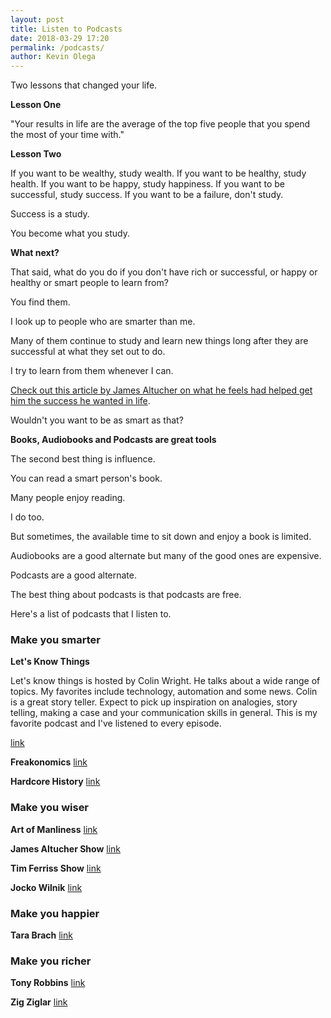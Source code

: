 ```yaml
--- 
layout: post 
title: Listen to Podcasts
date: 2018-03-29 17:20
permalink: /podcasts/ 
author: Kevin Olega 
--- 
```

Two lessons that changed your life.

**Lesson One**

"Your results in life are the average of the top five people that you spend the most of your time with."

**Lesson Two**

If you want to be wealthy, study wealth.
If you want to be healthy, study health.
If you want to be happy, study happiness.
If you want to be successful, study success.
If you want to be a failure, don't study.

Success is a study.

You become what you study.

**What next?**

That said, what do you do if you don't have rich or successful, or happy or healthy or smart people to learn from?

You find them.

I look up to people who are smarter than me.

Many of them continue to study and learn new things long after they are successful at what they set out to do.

I try to learn from them whenever I can.

[Check out this article by James Altucher on what he feels had helped get him the success he wanted in life](https://jamesaltucher.com/2018/03/ten-things-given-success/).

Wouldn't you want to be as smart as that?

**Books, Audiobooks and Podcasts are great tools**

The second best thing is influence.

You can read a smart person's book.

Many people enjoy reading.

I do too.

But sometimes, the available time to sit down and enjoy a book is limited.

Audiobooks are a good alternate but many of the good ones are expensive.

Podcasts are a good alternate.

The best thing about podcasts is that podcasts are free.

Here's a list of podcasts that I listen to.


### Make you smarter

**Let's Know Things**

Let's know things is hosted by Colin Wright. He talks about a wide range of topics. My favorites include technology, automation and some news. Colin is a great story teller. Expect to pick up inspiration on analogies, story telling, making a case and your communication skills in general. This is my favorite podcast and I've listened to every episode.

[link](http://letsknowthings.com/)

**Freakonomics**
[link](http://freakonomics.com/)

**Hardcore History**
[link](https://www.dancarlin.com/hardcore-history-series/)


### Make you wiser

**Art of Manliness**
[link](https://www.artofmanliness.com/category/podcast/)

**James Altucher Show**
[link](https://jamesaltucher.com/category/the-james-altucher-show/)

**Tim Ferriss Show**
[link](https://tim.blog/podcast/)

**Jocko Wilnik**
[link](http://jockopodcast.com/)

### Make you happier

**Tara Brach**
[link](https://www.tarabrach.com/)

### Make you richer
**Tony Robbins**
[link](https://www.tonyrobbins.com/podcasts/)

**Zig Ziglar**
[link](https://ziglarshow.com/)




